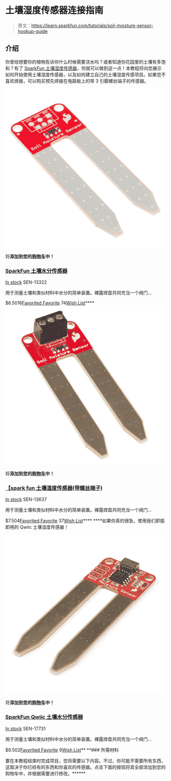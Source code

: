 # 土壤湿度传感器连接指南

> 原文：<https://learn.sparkfun.com/tutorials/soil-moisture-sensor-hookup-guide>

## 介绍

你曾经想要你的植物告诉你什么时候需要浇水吗？或者知道你花园里的土壤有多饱和？有了 [SparkFun 土壤湿度传感器](https://www.sparkfun.com/products/13322)，你就可以做到这一点！本教程将向您展示如何开始使用土壤湿度传感器，以及如何建立自己的土壤湿度传感项目。如果您不喜欢焊接，可以购买预先焊接在电路板上的带 3 引脚螺丝端子的传感器。

[![SparkFun Soil Moisture Sensor](img/7dfa64c8385c2665c00eead2ee00e03a.png)](https://www.sparkfun.com/products/13322) 

将**添加到您的[购物车](https://www.sparkfun.com/cart)中！**

### [SparkFun 土壤水分传感器](https://www.sparkfun.com/products/13322)

[In stock](https://learn.sparkfun.com/static/bubbles/ "in stock") SEN-13322

用于测量土壤和类似材料中水分的简单装置。裸露焊盘共同充当一个阀门…

$6.5016[Favorited Favorite](# "Add to favorites") 74[Wish List](# "Add to wish list")****[![SparkFun Soil Moisture Sensor (with Screw Terminals)](img/7ed47c971bcd2452425e06dea97eb1d4.png)](https://www.sparkfun.com/products/13637) 

将**添加到您的[购物车](https://www.sparkfun.com/cart)中！**

### [【spark fun 土壤湿度传感器(带螺丝端子)](https://www.sparkfun.com/products/13637)

[In stock](https://learn.sparkfun.com/static/bubbles/ "in stock") SEN-13637

用于测量土壤和类似材料中水分的简单装置。裸露焊盘共同充当一个阀门…

$7.504[Favorited Favorite](# "Add to favorites") 37[Wish List](# "Add to wish list")**** ****如果你真的很急，使用我们即插即用的 Qwiic 土壤湿度传感器！

[![SparkFun Qwiic Soil Moisture Sensor](img/25dbce3f27d200fd4dc189917008f967.png)](https://www.sparkfun.com/products/17731) 

将**添加到您的[购物车](https://www.sparkfun.com/cart)中！**

### [SparkFun Qwiic 土壤水分传感器](https://www.sparkfun.com/products/17731)

[In stock](https://learn.sparkfun.com/static/bubbles/ "in stock") SEN-17731

用于测量土壤和类似材料中水分的简单装置。裸露焊盘共同充当一个阀门…

$9.502[Favorited Favorite](# "Add to favorites") 9[Wish List](# "Add to wish list")** **### 所需材料

要在本教程结束时完成项目，您将需要以下内容。不过，你可能不需要所有东西，这取决于你已经有的东西和你喜欢的传感器。点击下面的按钮将其全部添加到您的购物车中，并根据需要进行修改。******